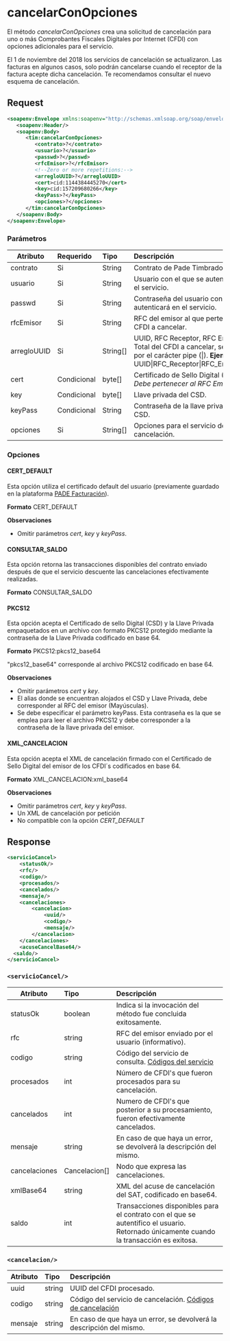 # cancelarConOpciones

El método *cancelarConOpciones* crea una solicitud de cancelación para uno o más Comprobantes Fiscales Digitales por Internet (CFDI) con opciones adicionales para el servicio.

El 1 de noviembre del 2018 los servicios de cancelación se actualizaron. Las facturas en algunos casos, solo podrán cancelarse cuando el receptor de la factura acepte dicha cancelación. Te recomendamos consultar el nuevo esquema de cancelación.

## Request

```xml
<soapenv:Envelope xmlns:soapenv="http://schemas.xmlsoap.org/soap/envelope/" xmlns:tim="timbrado.ws.pade.mx">
   <soapenv:Header/>
   <soapenv:Body>
      <tim:cancelarConOpciones>
         <contrato>?</contrato>
         <usuario>?</usuario>
         <passwd>?</passwd>
         <rfcEmisor>?</rfcEmisor>
         <!--Zero or more repetitions:-->
         <arregloUUID>?</arregloUUID>
         <cert>cid:1144384445270</cert>
         <key>cid:157209680266</key>
         <keyPass>?</keyPass>
         <opciones>?</opciones>
      </tim:cancelarConOpciones>
   </soapenv:Body>
</soapenv:Envelope>
```

### Parámetros

| Atributo      | Requerido   | Tipo      | Descripción |
| ------------- |:----------- |:--------- |:----------- |
| contrato      | Si          | String    | Contrato de Pade Timbrado Fiscal. | 
| usuario       | Si          | String    | Usuario con el que se autenticará en el servicio. |
| passwd        | Si          | String    | Contraseña del usuario con el que se autenticará en el servicio. |
| rfcEmisor     | Si          | String    | RFC del emisor al que pertenecen los CFDI a cancelar. |
| arregloUUID   | Si           |String[]   | UUID, RFC Receptor, RFC Emisor y Total del CFDI a cancelar, separada por el carácter pipe (\|). **Ejemplo**: <arregloUUID>UUID\|RFC_Receptor\|RFC_Emisor\|Total</arregloUUID> |
| cert          | Condicional | byte[]   | Certificado de Sello Digital (CSD). *Debe pertenecer al RFC Emisor*. |
| key           | Condicional | byte[]   | Llave privada del CSD. |
| keyPass       | Condicional | String   | Contraseña de la llave privada del CSD. |
| opciones      | Si          | String[] | Opciones para el servicio de cancelación. |

### Opciones

#### CERT_DEFAULT  
Esta opción utiliza el certificado default del usuario (previamente guardado en la plataforma [PADE Facturación](https://facturacion.pade.mx/)).

**Formato**
CERT_DEFAULT

**Observaciones**
* Omitir parámetros *cert*, *key* y *keyPass*.

#### CONSULTAR_SALDO 
Esta opción retorna las transacciones disponibles del contrato enviado después de que el servicio descuente las cancelaciones efectivamente realizadas.

**Formato**
CONSULTAR_SALDO

#### PKCS12     
Esta opción acepta el Certificado de sello Digital (CSD) y la Llave Privada empaquetados en un archivo con formato PKCS12 protegido mediante la contraseña de la Llave Privada codificado en base 64.

**Formato**
PKCS12:pkcs12_base64

"pkcs12_base64" corresponde al archivo PKCS12 codificado en base 64.

**Observaciones**
* Omitir parámetros *cert* y *key*.
* El alias donde se encuentran alojados el CSD y Llave Privada, debe corresponder al RFC del emisor (Mayúsculas).
* Se debe especificar el parámetro keyPass. Esta contraseña es la que se emplea para leer el archivo PKCS12 y debe corresponder a la contraseña de la llave privada del emisor.

#### XML_CANCELACION 

Esta opción acepta el XML de cancelación firmado con el Certificado de Sello Digital del emisor de los CFDI´s codificados en base 64.

**Formato**
XML_CANCELACION:xml_base64

**Observaciones**
* Omitir parámetros *cert*, *key* y *keyPass*.
* Un XML de cancelación por petición
* No compatible con la opción *CERT_DEFAULT*

## Response

```xml
<servicioCancel>
	<statusOk/>
	<rfc/>
	<codigo/>
	<procesados/>
	<cancelados/>
	<mensaje/>
	<cancelaciones>
		<cancelacion>
			<uuid/>
			<codigo/>
			<mensaje/>
		</cancelacion>
	</cancelaciones>
	<acuseCancelBase64/>
  <saldo/>
</servicioCancel>
```

### `<servicioCancel/>`

| Atributo      | Tipo          | Descripción |
| ------------- |:------------- |:----------- |
| statusOk      | boolean       | Indica si la invocación del método fue concluida exitosamente. |
| rfc           | string        | RFC del emisor enviado por el usuario (informativo). |
| codigo        | string        | Código del servicio de consulta. [Códigos del servicio](https://github.com/MarthaRiveraV/timbradoDoc/blob/master/codigos.md)
| procesados    | int           | Número de CFDI's que fueron procesados para su cancelación. |
| cancelados    | int           | Numero de CFDI's que posterior a su procesamiento, fueron efectivamente cancelados. |
| mensaje       | string        | En caso de que haya un error, se devolverá la descripción del mismo. |
| cancelaciones | Cancelacion[] | Nodo que expresa las cancelaciones. |
| xmlBase64     | string        | XML del acuse de cancelación del SAT, codificado en base64. |
| saldo         | int           | Transacciones disponibles para el contrato con el que se autentifico el usuario. Retornado únicamente cuando la transacción es exitosa. |

### `<cancelacion/>`
| Atributo      | Tipo          | Descripción |
| ------------- |:------------- |:----------- |
| uuid          | string        | UUID del CFDI procesado. | https://github.com/MarthaRiveraV/timbradoDoc/blob/master/codigosCancelacion.md
| codigo        | string        | Código del servicio de cancelación. [Códigos de cancelación](https://github.com/MarthaRiveraV/timbradoDoc/blob/master/codigosCancelacion.md)
| mensaje       | string        | En caso de que haya un error, se devolverá la descripción del mismo. |
